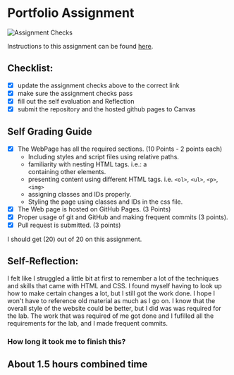 Portfolio Assignment
==========================================
![Assignment Checks](https://it3049c-students.github.io/1-online-portfolio-momeni/)

Instructions to this assignment can be found [here](https://it3049c.github.io/Material/Assignments/1.Online_Portfolio/).
## Checklist:
- [X] update the assignment checks above to the correct link
- [X] make sure the assignment checks pass
- [X] fill out the self evaluation and Reflection
- [X] submit the repository and the hosted github pages to Canvas

## Self Grading Guide
<!--- put an x in each of the completed sections below .. e.g. [x] Task 1 --->

- [X] The WebPage has all the required sections. (10 Points - 2 points each)
  - Including styles and script files using relative paths.
  - familiarity with nesting HTML tags. i.e.: a <div> containing other elements.
  - presenting content using different HTML tags. i.e. `<ol>`, `<ul>`, `<p>`, `<img>`
  - assigning classes and IDs properly.
  - Styling the page using classes and IDs in the css file.
- [X] The Web page is hosted on GitHub Pages. (3 Points)
- [X] Proper usage of git and GitHub and making frequent commits (3 points).
- [X] Pull request is submitted. (3 points)

<!--- Update the following line with your grade --->
I should get (20) out of 20 on this assignment.

## Self-Reflection:
I felt like I struggled a little bit at first to remember a lot of the techniques and skills that came with HTML and CSS.
I found myself having to look up how to make certain changes a lot, but I still got the work done. I hope I won't have to reference old material as much as I go on.
I know that the overall style of the website could be better, but I did was was required for the lab.
The work that was required of me got done and I fufilled all the requirements for the lab, and I made frequent commits.

### How long it took me to finish this? 
About 1.5 hours combined time
-----------------------
